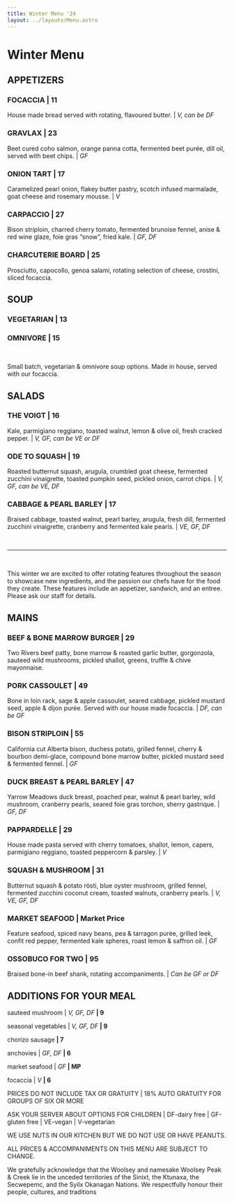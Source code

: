 ```yaml
---
title: Winter Menu '24
layout: ../layouts/Menu.astro
---
```


# Winter Menu

## APPETIZERS

### FOCACCIA | 11

House made bread served with rotating, flavoured butter. | _V, can be DF_

### GRAVLAX | 23

Beet cured coho salmon, orange panna cotta, fermented beet purée, dill oil, served with beet chips. | _GF_

### ONION TART | 17

Caramelized pearl onion, flakey butter pastry, scotch infused marmalade, goat cheese and rosemary mousse. | _V_

### CARPACCIO | 27

Bison striploin, charred cherry tomato, fermented brunoise fennel, anise & red wine glaze, foie gras “snow”, fried kale. | _GF, DF_

### CHARCUTERIE BOARD | 25

Prosciutto, capocollo, genoa salami, rotating selection of cheese, crostini, sliced focaccia.

## SOUP

<aside class="grid grid-cols-1 sm:grid-cols-2 gap-6 grid-flow-row mx-auto w-4/5 text-center">
<section>

### VEGETARIAN | 13

</section>
<section>

### OMNIVORE | 15

</section>
</aside>
<br>

Small batch, vegetarian & omnivore soup options. Made in house, served with our focaccia.

## SALADS

### THE VOIGT | 16

Kale, parmigiano reggiano, toasted walnut, lemon & olive oil, fresh cracked pepper. | _V, GF, can be VE or DF_

### ODE TO SQUASH | 19

Roasted butternut squash, arugula, crumbled goat cheese, fermented zucchini vinaigrette, toasted pumpkin seed, pickled onion, carrot chips. | _V, GF, can be VE, DF_

### CABBAGE & PEARL BARLEY | 17

Braised cabbage, toasted walnut, pearl barley, arugula, fresh dill, fermented zucchini vinaigrette, cranberry and fermented kale pearls. | _VE, GF, DF_

<br>
<hr>
<br>

This winter we are excited to offer rotating features throughout the season to showcase new ingredients, and the passion our chefs have for the food they create. These features include an appetizer, sandwich, and an entree. Please ask our staff for details.

## MAINS

### BEEF & BONE MARROW BURGER | 29

Two Rivers beef patty, bone marrow & roasted garlic butter, gorgonzola, sauteed wild mushrooms, pickled shallot, greens, truffle & chive mayonnaise.

### PORK CASSOULET | 49

Bone in loin rack, sage & apple cassoulet, seared cabbage, pickled mustard seed, apple & dijon purée. Served with our house made focaccia. | _DF, can be GF_

### BISON STRIPLOIN | 55

California cut Alberta bison, duchess potato, grilled fennel, cherry & bourbon demi-glace, compound bone marrow butter, pickled mustard seed & fermented fennel. | _GF_

### DUCK BREAST & PEARL BARLEY | 47

Yarrow Meadows duck breast, poached pear, walnut & pearl barley, wild mushroom, cranberry pearls, seared foie gras torchon, sherry gastrique. | _GF, DF_

### PAPPARDELLE | 29

House made pasta served with cherry tomatoes, shallot, lemon, capers, parmigiano reggiano, toasted peppercorn & parsley. | _V_

### SQUASH & MUSHROOM | 31

Butternut squash & potato rösti, blue oyster mushroom, grilled fennel, fermented zucchini coconut cream, toasted walnuts, cranberry pearls. | _V, VE, GF, DF_

### MARKET SEAFOOD | Market Price

Feature seafood, spiced navy beans, pea & tarragon purée, grilled leek, confit red pepper, fermented kale spheres, roast lemon & saffron oil. | _GF_

### OSSOBUCO FOR TWO | 95

Braised bone-in beef shank, rotating accompaniments. | _Can be GF or DF_

## ADDITIONS FOR YOUR MEAL

<aside class="grid grid-cols-1 sm:grid-cols-2 gap-6 grid-flow-row mx-auto w-4/5 text-center">
<section>

sauteed mushroom | _V, GF, DF_ **| 9**

</section>
<section>

seasonal vegetables | _V, GF, DF_ **| 9**

</section>
<section>

chorizo sausage **| 7**

</section>
<section>

anchovies | _GF, DF_ **| 6**

</section>
<section>

market seafood | _GF_ **| MP**

</section>
<section>

focaccia | _V_ **| 6**

</section>
</aside>

<div class="text-xs italic text-center pt-10">

PRICES DO NOT INCLUDE TAX OR GRATUITY | 18% AUTO GRATUITY FOR GROUPS OF SIX OR MORE

ASK YOUR SERVER ABOUT OPTIONS FOR CHILDREN | DF-dairy free | GF-gluten free | VE-vegan | V-vegetarian

WE USE NUTS IN OUR KITCHEN BUT WE DO NOT USE OR HAVE PEANUTS.

ALL PRICES & ACCOMPANIMENTS ON THIS MENU ARE SUBJECT TO CHANGE.

We gratefully acknowledge that the Woolsey and namesake Woolsey Peak & Creek lie in the unceded territories of the Sinixt, the Ktunaxa, the Secwepemc, and the Syilx Okanagan Nations. We respectfully honour their people, cultures, and traditions

</div>
